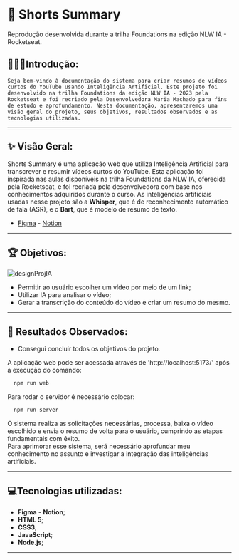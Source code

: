 # 🎥 Shorts Summary

Reprodução desenvolvida durante a trilha Foundations na edição NLW IA - Rocketseat.

## 👨🏽‍💻**Introdução:**

`Seja bem-vindo à documentação do sistema para criar resumos de vídeos curtos do YouTube usando Inteligência Artificial. Este projeto foi desenvolvido na trilha Foundations da edição NLW IA - 2023 pela Rocketseat e foi recriado pela Desenvolvedora Maria Machado para fins de estudo e aprofundamento. Nesta documentação, apresentaremos uma visão geral do projeto, seus objetivos, resultados observados e as tecnologias utilizadas.`

---

## ✨ Visão Geral:

Shorts Summary é uma aplicação web que utiliza Inteligência Artificial para transcrever e resumir vídeos curtos do YouTube. Esta aplicação foi inspirada nas aulas disponíveis na trilha Foundations da NLW IA, oferecida pela Rocketseat, e foi recriada pela desenvolvedora com base nos conhecimentos adquiridos durante o curso. As inteligências artificiais usadas nesse projeto são a **Whisper**, que é de reconhecimento automático de fala (ASR), e o **Bart**, que é modelo de resumo de texto.

- [Figma](https://www.figma.com/file/Ga2myDJsI8DcJlkZOKmjqy/Shorts-Summary-%E2%80%A2-Trilha-Foundations-(Community)?type=design&node-id=0%3A1&mode=design&t=a4BjPau90TXxfA0u-1) -
[Notion](https://efficient-sloth-d85.notion.site/Trilha-Foundations-84fce8e01a1a42a296a86425c7e2a473)

---

## 🏆 Objetivos:
![designProjIA](https://github.com/MaaMachado/shortsSummary/assets/102763421/c4b19acf-b07c-4d65-93a8-3f50c8ee2be0)
- Permitir ao usuário escolher um vídeo por meio de um link;
- Utilizar IA para analisar o vídeo; 
- Gerar a transcrição do conteúdo do vídeo e criar um resumo do mesmo.

---

## 🛑 Resultados Observados:

- Consegui concluir todos os objetivos do projeto. 

A aplicação web pode ser acessada através de 'http://localhost:5173/' após a execução do comando:
```bash
  npm run web
```
Para rodar o servidor é necessário colocar:
```powershell
  npm run server
```

O sistema realiza as solicitações necessárias, processa, baixa o vídeo escolhido e envia o resumo de volta para o usuário, cumprindo as etapas fundamentais com êxito. <br>
Para aprimorar esse sistema, será necessário aprofundar meu conhecimento no assunto e investigar a integração das inteligências artificiais.

---

## 💻Tecnologias utilizadas:

- **Figma** - **Notion**;
- **HTML 5**;
- **CSS3**;
- **JavaScript**;
- **Node.js**;

---
